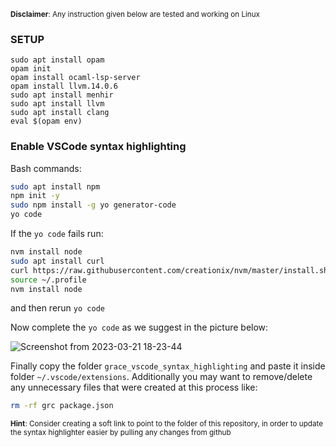 
<sub>**Disclaimer**: Any instruction given below are tested and working on Linux</sub>

### SETUP

```
sudo apt install opam
opam init
opam install ocaml-lsp-server
opam install llvm.14.0.6
sudo apt install menhir
sudo apt install llvm
sudo apt install clang
eval $(opam env)
```

### Enable VSCode syntax highlighting

Bash commands:
```bash
sudo apt install npm
npm init -y
sudo npm install -g yo generator-code
yo code
```

If the `yo code` fails run:
```bash
nvm install node
sudo apt install curl
curl https://raw.githubusercontent.com/creationix/nvm/master/install.sh | bash 
source ~/.profile
nvm install node
```
and then rerun `yo code`

Now complete the `yo code` as we suggest in the picture below:

![Screenshot from 2023-03-21 18-23-44](https://user-images.githubusercontent.com/56654089/226679987-7c045192-9217-4815-95ac-7c8c944826d6.png)


Finally copy the folder `grace_vscode_syntax_highlighting` and paste it inside folder `~/.vscode/extensions`. Additionally you may want to remove/delete any unnecessary files that were created at this process like:
```bash
rm -rf grc package.json
```

<sub>**Hint**: Consider creating a soft link to point to the folder of this repository, in order to update the syntax highlighter easier by pulling any changes from github</sub>
